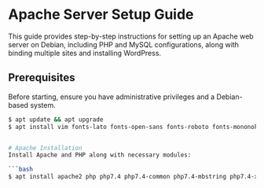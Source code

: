 # Apache Server Setup Guide

This guide provides step-by-step instructions for setting up an Apache web server on Debian, including PHP and MySQL configurations, along with binding multiple sites and installing WordPress.

## Prerequisites

Before starting, ensure you have administrative privileges and a Debian-based system.

```bash
$ apt update && apt upgrade
$ apt install vim fonts-lato fonts-open-sans fonts-roboto fonts-mononoki fonts-indic grc gcc-multilib g++-multilib libtesseract-dev jq testssl.sh zsh libpcab-dev build-essential libssl-dev libffi-dev python-dev net-tools curl wget unzip


# Apache Installation
Install Apache and PHP along with necessary modules:

```bash
$ apt install apache2 php php7.4 php7.4-common php7.4-mbstring php7.4-xmlrpc php7.4-soap php7.4-gd php7.4-xml php7.4-intl php7.4-mysql php7.4-cli php7.4-ldap php7.4-zip php7.4-curl php-xml composer composer

